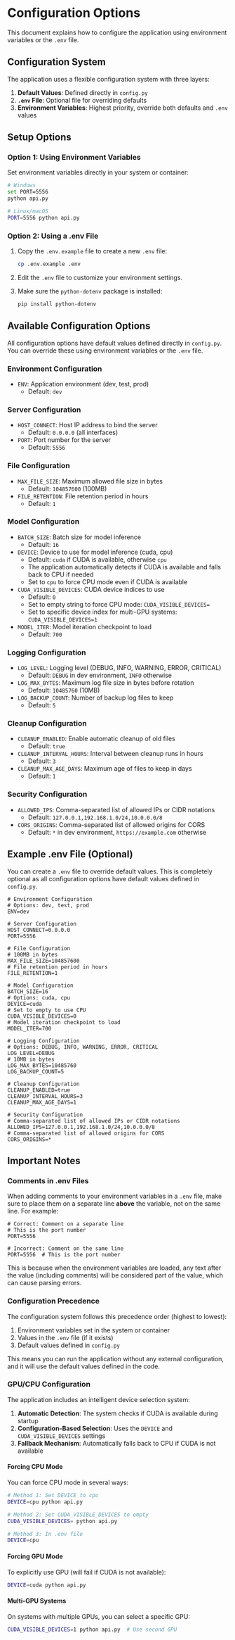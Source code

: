 # Configuration Options

This document explains how to configure the application using environment variables or the `.env` file.

## Configuration System

The application uses a flexible configuration system with three layers:

1. **Default Values**: Defined directly in `config.py`
2. **`.env` File**: Optional file for overriding defaults
3. **Environment Variables**: Highest priority, override both defaults and `.env` values

## Setup Options

### Option 1: Using Environment Variables

Set environment variables directly in your system or container:

```bash
# Windows
set PORT=5556
python api.py

# Linux/macOS
PORT=5556 python api.py
```

### Option 2: Using a .env File

1. Copy the `.env.example` file to create a new `.env` file:

   ```bash
   cp .env.example .env
   ```

2. Edit the `.env` file to customize your environment settings.

3. Make sure the `python-dotenv` package is installed:

   ```bash
   pip install python-dotenv
   ```

## Available Configuration Options

All configuration options have default values defined directly in `config.py`. You can override these using environment variables or the `.env` file.

### Environment Configuration

- `ENV`: Application environment (dev, test, prod)
  - Default: `dev`

### Server Configuration

- `HOST_CONNECT`: Host IP address to bind the server
  - Default: `0.0.0.0` (all interfaces)
- `PORT`: Port number for the server
  - Default: `5556`

### File Configuration

- `MAX_FILE_SIZE`: Maximum allowed file size in bytes
  - Default: `104857600` (100MB)
- `FILE_RETENTION`: File retention period in hours
  - Default: `1`

### Model Configuration

- `BATCH_SIZE`: Batch size for model inference
  - Default: `16`
- `DEVICE`: Device to use for model inference (cuda, cpu)
  - Default: `cuda` if CUDA is available, otherwise `cpu`
  - The application automatically detects if CUDA is available and falls back to CPU if needed
  - Set to `cpu` to force CPU mode even if CUDA is available
- `CUDA_VISIBLE_DEVICES`: CUDA device indices to use
  - Default: `0`
  - Set to empty string to force CPU mode: `CUDA_VISIBLE_DEVICES=`
  - Set to specific device index for multi-GPU systems: `CUDA_VISIBLE_DEVICES=1`
- `MODEL_ITER`: Model iteration checkpoint to load
  - Default: `700`

### Logging Configuration

- `LOG_LEVEL`: Logging level (DEBUG, INFO, WARNING, ERROR, CRITICAL)
  - Default: `DEBUG` in dev environment, `INFO` otherwise
- `LOG_MAX_BYTES`: Maximum log file size in bytes before rotation
  - Default: `10485760` (10MB)
- `LOG_BACKUP_COUNT`: Number of backup log files to keep
  - Default: `5`

### Cleanup Configuration

- `CLEANUP_ENABLED`: Enable automatic cleanup of old files
  - Default: `true`
- `CLEANUP_INTERVAL_HOURS`: Interval between cleanup runs in hours
  - Default: `3`
- `CLEANUP_MAX_AGE_DAYS`: Maximum age of files to keep in days
  - Default: `1`

### Security Configuration

- `ALLOWED_IPS`: Comma-separated list of allowed IPs or CIDR notations
  - Default: `127.0.0.1,192.168.1.0/24,10.0.0.0/8`
- `CORS_ORIGINS`: Comma-separated list of allowed origins for CORS
  - Default: `*` in dev environment, `https://example.com` otherwise

## Example .env File (Optional)

You can create a `.env` file to override default values. This is completely optional as all configuration options have default values defined in `config.py`.

```.env
# Environment Configuration
# Options: dev, test, prod
ENV=dev

# Server Configuration
HOST_CONNECT=0.0.0.0
PORT=5556

# File Configuration
# 100MB in bytes
MAX_FILE_SIZE=104857600
# File retention period in hours
FILE_RETENTION=1

# Model Configuration
BATCH_SIZE=16
# Options: cuda, cpu
DEVICE=cuda
# Set to empty to use CPU
CUDA_VISIBLE_DEVICES=0
# Model iteration checkpoint to load
MODEL_ITER=700

# Logging Configuration
# Options: DEBUG, INFO, WARNING, ERROR, CRITICAL
LOG_LEVEL=DEBUG
# 10MB in bytes
LOG_MAX_BYTES=10485760
LOG_BACKUP_COUNT=5

# Cleanup Configuration
CLEANUP_ENABLED=true
CLEANUP_INTERVAL_HOURS=3
CLEANUP_MAX_AGE_DAYS=1

# Security Configuration
# Comma-separated list of allowed IPs or CIDR notations
ALLOWED_IPS=127.0.0.1,192.168.1.0/24,10.0.0.0/8
# Comma-separated list of allowed origins for CORS
CORS_ORIGINS=*
```

## Important Notes

### Comments in .env Files

When adding comments to your environment variables in a `.env` file, make sure to place them on a separate line **above** the variable, not on the same line. For example:

```plaintext
# Correct: Comment on a separate line
# This is the port number
PORT=5556

# Incorrect: Comment on the same line
PORT=5556  # This is the port number
```

This is because when the environment variables are loaded, any text after the value (including comments) will be considered part of the value, which can cause parsing errors.

### Configuration Precedence

The configuration system follows this precedence order (highest to lowest):

1. Environment variables set in the system or container
2. Values in the `.env` file (if it exists)
3. Default values defined in `config.py`

This means you can run the application without any external configuration, and it will use the default values defined in the code.

### GPU/CPU Configuration

The application includes an intelligent device selection system:

1. **Automatic Detection**: The system checks if CUDA is available during startup
2. **Configuration-Based Selection**: Uses the `DEVICE` and `CUDA_VISIBLE_DEVICES` settings
3. **Fallback Mechanism**: Automatically falls back to CPU if CUDA is not available

#### Forcing CPU Mode

You can force CPU mode in several ways:

```bash
# Method 1: Set DEVICE to cpu
DEVICE=cpu python api.py

# Method 2: Set CUDA_VISIBLE_DEVICES to empty
CUDA_VISIBLE_DEVICES= python api.py

# Method 3: In .env file
DEVICE=cpu
```

#### Forcing GPU Mode

To explicitly use GPU (will fail if CUDA is not available):

```bash
DEVICE=cuda python api.py
```

#### Multi-GPU Systems

On systems with multiple GPUs, you can select a specific GPU:

```bash
CUDA_VISIBLE_DEVICES=1 python api.py  # Use second GPU
```
